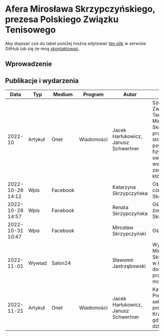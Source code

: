 # Afera Mirosława Skrzypczyńskiego, prezesa Polskiego Związku Tenisowego

Aby dopisać coś do tabel poniżej można edytować [ten plik](https://github.com/gakowalski/Afera-Sadowskiego/blob/master/Skrzypczynski.md) w serwisie GitHub lub się ze mną [skontaktować](https://www.grzegorzkowalski.pl/).

## Wprowadzenie

## Publikacje i wydarzenia

Data|Typ|Medium|Program|Autor|Uwagi|Link
----|---|------|-------|-----|-----|----
2022-10|Artykuł|Onet|Wiadomości|Jacek Harłukowicz, Janusz Schwertner|Szef Polskiego Związku Tenisowego Mirosław Skrzypczyński przez lata stosował przemoc psychiczną i fizyczną wobec swojej rodziny i wobec zawodniczek, które trenował|[link](https://wiadomosci.onet.pl/tylko-w-onecie/onet-ujawnia-nieznane-oblicze-prezesa-polskiego-zwiazku-tenisowego/pkczdh6)
2022-10-28 14:12|Wpis|Facebook||Katarzyna Skrzypczyńska|Oświadczenie córki Mirosława Skrzypczyńskiego|[link](https://www.facebook.com/kasia.skrzypczynska/posts/5657690424315501)
2022-10-28 14:57|Wpis|Facebook||Renata Skrzypczyńska|Oświadczenie żony Mirosława Skrzypczyńskiego|[link](https://www.facebook.com/barbara.wojtiewicz/posts/891062182270798)
2022-10-31 10:47|Wpis|Facebook||Mirosław Skrzypczyński|Oświadczenie|[link](https://www.facebook.com/permalink.php?story_fbid=1473547676478058&id=100014685185719)
2022-11-01|Wywiad|Salon24||Sławomir Jastrzębowski|Wywiad z Mirosławem Skrzypczyńskich w kontekście doniesień o przemocy i molestowaniu|[link](https://www.salon24.pl/newsroom/1261401,skrzypczynski-odpowiada-na-zarzuty-brudna-gra-nie-wybacze-skrzywdzenia-mojej-rodziny)
2022-11-21|Artykuł|Onet|Wiadomości|Jacek Harłukowicz, Janusz Schwertner|Katarzyna Kotula: Prezes PZT to seksualny predator. Krzywdził mnie, gdy byłam dzieckiem|[link](https://wiadomosci.onet.pl/tylko-w-onecie/katarzyna-kotula-prezes-pzt-to-seksualny-predator-krzywdzil-mnie-gdy-bylam-dzieckiem/qj0rnet)
